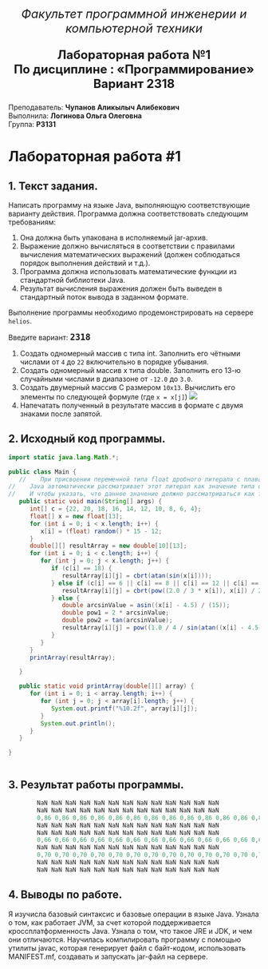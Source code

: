<p align="center" style ="font-size: 24px"><em>Факультет программной инженерии и компьютерной техники</em></p>

<p align="center" style ="font-size: 24px"><strong>Лабораторная работа №1 </br>
По дисциплине : «Программирование»</br>
Вариант 2318</strong>
</p>
<p align="left">Преподаватель: <strong>Чупанов Аликылыч Алибекович</strong></br>
Выполнила: <strong>Логинова Ольга Олеговна</strong></br>
Группа: <strong>P3131</strong>
</p>

# Лабораторная работа #1

## 1. Текст задания.

Написать программу на языке Java, выполняющую соответствующие варианту действия. Программа должна соответствовать
следующим требованиям:

1. Она должна быть упакована в исполняемый jar-архив.
2. Выражение должно вычисляться в соответствии с правилами вычисления математических выражений (должен соблюдаться
   порядок выполнения действий и т.д.).
3. Программа должна использовать математические функции из стандартной библиотеки Java.
4. Результат вычисления выражения должен быть выведен в стандартный поток вывода в заданном формате.

Выполнение программы необходимо продемонстрировать на сервере `helios`.

Введите вариант: <span style="font-size:20px"><strong>`2318`</strong></span>

1. Создать одномерный массив c типа int. Заполнить его чётными числами от `4` до `22` включительно в порядке убывания.
2. Создать одномерный массив x типа double. Заполнить его 13-ю случайными числами в диапазоне от `-12.0` до `3.0`.
3. Создать двумерный массив C размером `10x13`. Вычислить его элементы по следующей формуле (где `x = x[j]`)
   <img src="C:\Users\4814285\IdeaProjects\labs\lab1\math.jpg" />
4. Напечатать полученный в результате массив в формате с двумя знаками после запятой.

## 2. Исходный код программы.

```java
import static java.lang.Math.*;

public class Main {
   //    При присвоении переменной типа float дробного литерала с плавающей точкой, например, 3.1, 4.5 и т.д.,
//    Java автоматически рассматривает этот литерал как значение типа double.
//    И чтобы указать, что данное значение должно рассматриваться как float, нам надо использовать суффикс f;
   public static void main(String[] args) {
      int[] c = {22, 20, 18, 16, 14, 12, 10, 8, 6, 4};
      float[] x = new float[13];
      for (int i = 0; i < x.length; i++) {
         x[i] = (float) random() * 15 - 12;
      }
      double[][] resultArray = new double[10][13];
      for (int i = 0; i < c.length; i++) {
         for (int j = 0; j < x.length; j++) {
            if (c[i] == 18) {
               resultArray[i][j] = cbrt(atan(sin(x[i])));
            } else if (c[i] == 6 || c[i] == 8 || c[i] == 12 || c[i] == 20 || c[i] == 22) {
               resultArray[i][j] = cbrt(pow((2.0 / 3 * x[i]), x[i]) / 2);
            } else {
               double arcsinValue = asin((x[i] - 4.5) / (15));
               double pow1 = 2 * arcsinValue;
               double pow2 = tan(arcsinValue);
               resultArray[i][j] = pow((1.0 / 4 / sin(atan((x[i] - 4.5) / 15))), pow(pow1, pow2));
            }
         }
      }
      printArray(resultArray);

   }

   public static void printArray(double[][] array) {
      for (int i = 0; i < array.length; i++) {
         for (int j = 0; j < array[i].length; j++) {
            System.out.printf("%10.2f", array[i][j]);
         }
         System.out.println();
      }
   }

}



```

## 3. Результат работы программы.

```java
        NaN NaN NaN NaN NaN NaN NaN NaN NaN NaN NaN NaN NaN
        NaN NaN NaN NaN NaN NaN NaN NaN NaN NaN NaN NaN NaN
        0,86 0,86 0,86 0,86 0,86 0,86 0,86 0,86 0,86 0,86 0,86 0,86 0,86
        NaN NaN NaN NaN NaN NaN NaN NaN NaN NaN NaN NaN NaN
        NaN NaN NaN NaN NaN NaN NaN NaN NaN NaN NaN NaN NaN
        0,66 0,66 0,66 0,66 0,66 0,66 0,66 0,66 0,66 0,66 0,66 0,66 0,66
        NaN NaN NaN NaN NaN NaN NaN NaN NaN NaN NaN NaN NaN
        0,70 0,70 0,70 0,70 0,70 0,70 0,70 0,70 0,70 0,70 0,70 0,70 0,70
        NaN NaN NaN NaN NaN NaN NaN NaN NaN NaN NaN NaN NaN
        NaN NaN NaN NaN NaN NaN NaN NaN NaN NaN NaN NaN NaN
```

## 4. Выводы по работе.

Я изучисла базовый синтаксис и базовые операции в языке Java. Узнала о том, как работает JVM, за счет которой
поддерживается кроссплатформенность Java. Узнала о том, что такое JRE и JDK, и чем они отличаются.
Научилась компилировать программу с помощью утилиты javac, которая генерирует файл с байт-кодом, использовать
MANIFEST.mf,
создавать и запускать jar-файл на сервере.



